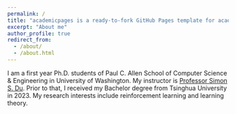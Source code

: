 ```yaml
---
permalink: /
title: "academicpages is a ready-to-fork GitHub Pages template for academic personal websites"
excerpt: "About me"
author_profile: true
redirect_from: 
  - /about/
  - /about.html
---
```


I am a first year Ph.D. students of Paul C. Allen School of Computer Science & Engineering in University of Washington. My instructor is [Professor Simon S. Du](https://simonshaoleidu.com). Prior to that, I received my Bachelor degree from Tsinghua University in 2023.
My research interests include reinforcement learning and learning theory. ​
